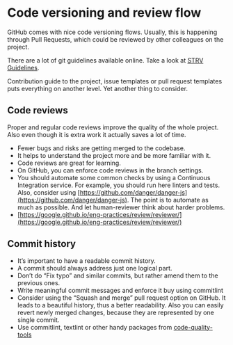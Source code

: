 # Code versioning and review flow

GitHub comes with nice code versioning flows. Usually, this is happening through Pull Requests, which could be reviewed by other colleagues on the project.

There are a lot of git guidelines available online. Take a look at [STRV Guidelines](https://github.com/strvcom/strv-guidelines/blob/master/git.md).

Contribution guide to the project, issue templates or pull request templates puts everything on another level. Yet another thing to consider.

## Code reviews

Proper and regular code reviews improve the quality of the whole project. Also even though it is extra work it actually saves a lot of time.

- Fewer bugs and risks are getting merged to the codebase.
- It helps to understand the project more and be more familiar with it.
- Code reviews are great for learning.
- On GitHub, you can enforce code reviews in the branch settings.
- You should automate some common checks by using a Continuous Integration service. For example, you should run here linters and tests. Also, consider using [https://github.com/danger/danger-js](https://github.com/danger/danger-js). The point is to automate as much as possible. And let human-reviewer think about harder problems.
- [https://google.github.io/eng-practices/review/reviewer/](https://google.github.io/eng-practices/review/reviewer/)

## Commit history

- It’s important to have a readable commit history.
- A commit should always address just one logical part.
- Don’t do “Fix typo” and similar commits, but rather amend them to the previous ones.
- Write meaningful commit messages and enforce it buy using commitlint
- Consider using the “Squash and merge” pull request option on GitHub. It leads to a beautiful history, thus a better readability. Also you can easily revert newly merged changes, because they are represented by one single commit.
- Use commitlint, textlint or other handy packages from [code-quality-tools](../project-setup/code-quality-tools.md)
